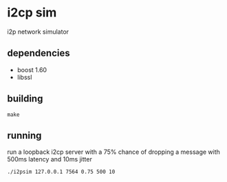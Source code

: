 # i2cp sim

i2p network simulator


## dependencies

* boost 1.60
* libssl


## building

    make


## running

run a loopback i2cp server with a 75% chance of dropping a message with 500ms latency and 10ms jitter

    ./i2psim 127.0.0.1 7564 0.75 500 10
